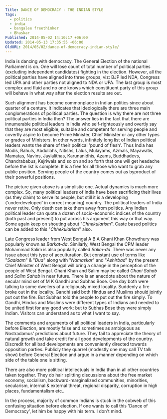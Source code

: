```yaml
---
Title: DANCE OF DEMOCRACY - THE INDIAN STYLE
Tags:
  - politics
  - india
  - bangalee freethinker
  - Bhaskar
Published: 2014-05-02 14:10:17 +06:00
Updated: 2014-05-13 17:35:55 +06:00
OldURL: 2014/05/02/dance-of-democracy-indian-style/
---
```


India is dancing with democracy. The General Election of the national Parliament is on. One will lose count of total number of political parties (excluding independent candidates) fighting in the election. However, all the political parties have aligned into three groups, viz: BJP led NDA, Congress led UPA and other parties not aligned to NDA or UPA. The last group is most complex and fluid and no one knows which constituent party of this group will behave in what way after the election results are out. 

Such alignment has become commonplace in Indian politics since about quarter of a century. It indicates that ideologically there are three main conglomerations of political parties. The question is why there are not three political parties in India then? The answer lies in the fact that there are innumerable political leaders in India who self-righteously and overtly say that they are most eligible, suitable and competent for serving people and covertly aspire to become Prime Minister, Chief Minister or any other types or grades of Ministers. In other words, infinitely long list of Indian political leaders wants the share of their political 'pound of flesh'. Thus India has Modis, Rahuls, Abdullahs, Nitishs, Lalus, Mulayams, Azmals, Mayawatis, Mamatas, Navins, Jaylalithas, Karunanidhis, Azams, Buddhadevs, Chandrababus, Kejriwals and so on and so forth that one will get headache before the list is complete. It is a free for all those who want to grab any public position. Serving people of the country comes out as byproduct of their powerful positions. 

The picture given above is a simplistic one. Actual dynamics is much more complex. So, many political leaders of India have been sacrificing their lives (as they claim) to serve its people, but still it is a developing ('underdeveloped' in correct meaning) country. The political leaders of India never retire. Only death can take them away from politics. Any Indian political leader can quote a dozen of socio-economic indices of the country (both past and present) to put across his argument this way or that way. Some again keep on shouting about "<em>Chhekularism</em>". Caste based politics can be added to this "<em>Chhekularism</em>" also. 

Late Congress leader from West Bengal A B A Ghani Khan Chowdhury was popularly known as <em>Barkat-da</em>. Similarly, West Bengal the CPM leader Mohammad Salim is also popularly called <em>Salim-da</em>. There was never any issue about this type of acculturation. But constant use of terms like "<em>Saalaam</em>" &amp; "<em>Dua</em>" along with "<em>Namaskar</em>" and "<em>Ashirbad</em>" by the present Chief Minister of West Bengal will bring a change in the perception of the people of West Bengal. Ghani Khan and Salim may be called <em>Ghani Sahab</em> and <em>Salim Sahab</em> in near future. There is an anecdote about the nature of secular mind set of M K Gandhi and Subhas Bose. One day both were talking to some dwellers of a religiously mixed locality.  Suddenly a fire broke out in the locality. Gandhi said both Hindus and Muslims should jointly put out the fire. But Subhas told the people to put out the fire simply. To Gandhi, Hindus and Muslims were different types of Indians and needed to be united first for any good work; but to Subhas Bose they were simply Indian. Visitors can understand as to what I want to say.

The comments and arguments of all political leaders in India, particularly before Election, are mostly false and sometimes as ambiguous as Nostradamus' predictions about future. They fail to appreciate the theory of natural growth and take credit for all good developments of the country. Discredit for all bad developments are conveniently directed towards opposition parties. Publicly they quarrel (modestly one may call TV talk show) before General Election and argue in a manner depending on which side of the table one is sitting.

There are also more political intellectuals in India than in all other countries taken together. They do hair splitting discussions about the free market economy, socialism, backward-marginalized communities, minorities, secularism, internal &amp; external threat,  regional disparity, corruption in high places, fundamentalism etc..

In the process, majority of common Indians is stuck in the cobweb of this confusing situation before election. If one wants to call this 'Dance of Democracy', let him be happy with his term. I don't mind.

